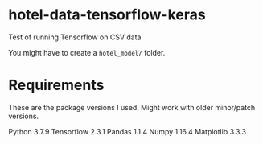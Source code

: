 # hotel-data-tensorflow-keras
Test of running Tensorflow on CSV data

You might have to create a `hotel_model/` folder.

# Requirements

These are the package versions I used. Might work with older minor/patch versions.

Python 3.7.9
Tensorflow 2.3.1
Pandas 1.1.4
Numpy 1.16.4
Matplotlib 3.3.3

